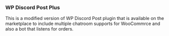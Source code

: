 ### WP Discord Post Plus

This is a modified version of WP Discord Post plugin that is available on the marketplace to include multiple chatroom supports for WooCommrce and also a bot that listens for orders. 
